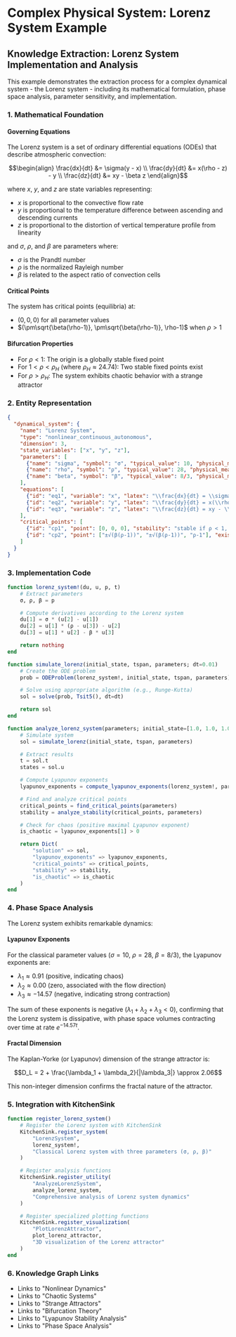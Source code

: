 # Complex Physical System: Lorenz System Example

## Knowledge Extraction: Lorenz System Implementation and Analysis

This example demonstrates the extraction process for a complex dynamical system - the Lorenz system - including its mathematical formulation, phase space analysis, parameter sensitivity, and implementation.

### 1. Mathematical Foundation

#### Governing Equations
The Lorenz system is a set of ordinary differential equations (ODEs) that describe atmospheric convection:

$$\begin{align}
\frac{dx}{dt} &= \sigma(y - x) \\
\frac{dy}{dt} &= x(\rho - z) - y \\
\frac{dz}{dt} &= xy - \beta z
\end{align}$$

where $x$, $y$, and $z$ are state variables representing:
- $x$ is proportional to the convective flow rate
- $y$ is proportional to the temperature difference between ascending and descending currents
- $z$ is proportional to the distortion of vertical temperature profile from linearity

and $\sigma$, $\rho$, and $\beta$ are parameters where:
- $\sigma$ is the Prandtl number
- $\rho$ is the normalized Rayleigh number
- $\beta$ is related to the aspect ratio of convection cells

#### Critical Points
The system has critical points (equilibria) at:
- $(0, 0, 0)$ for all parameter values
- $(\pm\sqrt{\beta(\rho-1)}, \pm\sqrt{\beta(\rho-1)}, \rho-1)$ when $\rho > 1$

#### Bifurcation Properties
- For $\rho < 1$: The origin is a globally stable fixed point
- For $1 < \rho < \rho_H$ (where $\rho_H \approx 24.74$): Two stable fixed points exist
- For $\rho > \rho_H$: The system exhibits chaotic behavior with a strange attractor

### 2. Entity Representation

```json
{
  "dynamical_system": {
    "name": "Lorenz System",
    "type": "nonlinear_continuous_autonomous",
    "dimension": 3,
    "state_variables": ["x", "y", "z"],
    "parameters": [
      {"name": "sigma", "symbol": "σ", "typical_value": 10, "physical_meaning": "Prandtl number"},
      {"name": "rho", "symbol": "ρ", "typical_value": 28, "physical_meaning": "Rayleigh number"},
      {"name": "beta", "symbol": "β", "typical_value": 8/3, "physical_meaning": "related to aspect ratio"}
    ],
    "equations": [
      {"id": "eq1", "variable": "x", "latex": "\\frac{dx}{dt} = \\sigma(y - x)"},
      {"id": "eq2", "variable": "y", "latex": "\\frac{dy}{dt} = x(\\rho - z) - y"},
      {"id": "eq3", "variable": "z", "latex": "\\frac{dz}{dt} = xy - \\beta z"}
    ],
    "critical_points": [
      {"id": "cp1", "point": [0, 0, 0], "stability": "stable if ρ < 1, unstable if ρ > 1"},
      {"id": "cp2", "point": ["±√(β(ρ-1))", "±√(β(ρ-1))", "ρ-1"], "existence": "ρ > 1"}
    ]
  }
}
```

### 3. Implementation Code

```julia
function lorenz_system!(du, u, p, t)
    # Extract parameters
    σ, ρ, β = p

    # Compute derivatives according to the Lorenz system
    du[1] = σ * (u[2] - u[1])
    du[2] = u[1] * (ρ - u[3]) - u[2]
    du[3] = u[1] * u[2] - β * u[3]

    return nothing
end

function simulate_lorenz(initial_state, tspan, parameters; dt=0.01)
    # Create the ODE problem
    prob = ODEProblem(lorenz_system!, initial_state, tspan, parameters)

    # Solve using appropriate algorithm (e.g., Runge-Kutta)
    sol = solve(prob, Tsit5(), dt=dt)

    return sol
end

function analyze_lorenz_system(parameters; initial_state=[1.0, 1.0, 1.0], tspan=(0.0, 100.0))
    # Simulate system
    sol = simulate_lorenz(initial_state, tspan, parameters)

    # Extract results
    t = sol.t
    states = sol.u

    # Compute Lyapunov exponents
    lyapunov_exponents = compute_lyapunov_exponents(lorenz_system!, parameters)

    # Find and analyze critical points
    critical_points = find_critical_points(parameters)
    stability = analyze_stability(critical_points, parameters)

    # Check for chaos (positive maximal Lyapunov exponent)
    is_chaotic = lyapunov_exponents[1] > 0

    return Dict(
        "solution" => sol,
        "lyapunov_exponents" => lyapunov_exponents,
        "critical_points" => critical_points,
        "stability" => stability,
        "is_chaotic" => is_chaotic
    )
end
```

### 4. Phase Space Analysis

The Lorenz system exhibits remarkable dynamics:

#### Lyapunov Exponents
For the classical parameter values ($\sigma=10$, $\rho=28$, $\beta=8/3$), the Lyapunov exponents are:
- $\lambda_1 \approx 0.91$ (positive, indicating chaos)
- $\lambda_2 \approx 0.00$ (zero, associated with the flow direction)
- $\lambda_3 \approx -14.57$ (negative, indicating strong contraction)

The sum of these exponents is negative ($\lambda_1 + \lambda_2 + \lambda_3 < 0$), confirming that the Lorenz system is dissipative, with phase space volumes contracting over time at rate $e^{-14.57t}$.

#### Fractal Dimension
The Kaplan-Yorke (or Lyapunov) dimension of the strange attractor is:

$$D_L = 2 + \frac{\lambda_1 + \lambda_2}{|\lambda_3|} \approx 2.06$$

This non-integer dimension confirms the fractal nature of the attractor.

### 5. Integration with KitchenSink

```julia
function register_lorenz_system()
    # Register the Lorenz system with KitchenSink
    KitchenSink.register_system(
        "LorenzSystem",
        lorenz_system!,
        "Classical Lorenz system with three parameters (σ, ρ, β)"
    )

    # Register analysis functions
    KitchenSink.register_utility(
        "AnalyzeLorenzSystem",
        analyze_lorenz_system,
        "Comprehensive analysis of Lorenz system dynamics"
    )

    # Register specialized plotting functions
    KitchenSink.register_visualization(
        "PlotLorenzAttractor",
        plot_lorenz_attractor,
        "3D visualization of the Lorenz attractor"
    )
end
```

### 6. Knowledge Graph Links

- Links to "Nonlinear Dynamics"
- Links to "Chaotic Systems"
- Links to "Strange Attractors"
- Links to "Bifurcation Theory"
- Links to "Lyapunov Stability Analysis"
- Links to "Phase Space Analysis"
